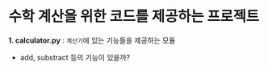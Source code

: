 # 수학 계산을 위한 코드를 제공하는 프로젝트
**1. calculator.py** : `계산기`에 있는 기능들을 제공하는 모듈
- add, substract 등의 기능이 있을까?
